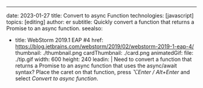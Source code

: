---
date: 2023-01-27
title: Convert to async Function
technologies: [javascript]
topics: [editing]
author: er
subtitle: Quickly convert a function that returns a Promise to an async function.
seealso:
- title: WebStorm 2019.1 EAP #4
  href: https://blog.jetbrains.com/webstorm/2019/02/webstorm-2019-1-eap-4/
thumbnail: ./thumbnail.png
cardThumbnail: ./card.png
animatedGif:
  file: ./tip.gif
  width: 600
  height: 240
leadin: |
  Need to convert a function that returns a Promise to an async function that uses the async/await syntax? Place the caret on that function, press _⌥Enter / Alt+Enter_ and select _Convert to async function_.
